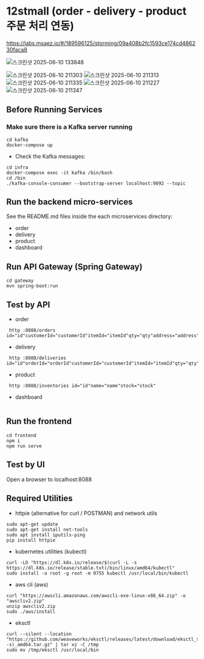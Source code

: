 # 12stmall (order - delivery - product 주문 처리 연동)
https://labs.msaez.io/#/189596125/storming/09a408b2fc1593ce174cd486230faca8

![스크린샷 2025-06-10 133848](https://github.com/user-attachments/assets/56a6b476-2197-467f-bf52-ddd1e9e7c530)

![스크린샷 2025-06-10 211303](https://github.com/user-attachments/assets/59394368-8f63-4fa2-b8ce-8b38c02c4761)
![스크린샷 2025-06-10 211313](https://github.com/user-attachments/assets/a0be8371-a97a-4cbf-94dc-dca2388783b7)
![스크린샷 2025-06-10 211335](https://github.com/user-attachments/assets/7faa78c1-c6d6-4ec1-8922-9d8c38ef7e71)
![스크린샷 2025-06-10 211227](https://github.com/user-attachments/assets/f2f0ee8b-bd79-417f-9258-a6a6f2d673de)
![스크린샷 2025-06-10 211347](https://github.com/user-attachments/assets/6d3d5826-ed58-4568-bb62-0b9e56f2bc32)

## Before Running Services
### Make sure there is a Kafka server running
```
cd kafka
docker-compose up
```
- Check the Kafka messages:
```
cd infra
docker-compose exec -it kafka /bin/bash
cd /bin
./kafka-console-consumer --bootstrap-server localhost:9092 --topic
```

## Run the backend micro-services
See the README.md files inside the each microservices directory:

- order
- delivery
- product
- dashboard


## Run API Gateway (Spring Gateway)
```
cd gateway
mvn spring-boot:run
```

## Test by API
- order
```
 http :8088/orders id="id"customerId="customerId"itemId="itemId"qty="qty"address="address"status="status"
```
- delivery
```
 http :8088/deliveries id="id"orderId="orderId"customerId="customerId"itemId="itemId"qty="qty"address="address"status="status"
```
- product
```
 http :8088/inventories id="id"name="name"stock="stock"
```
- dashboard
```
```


## Run the frontend
```
cd frontend
npm i
npm run serve
```

## Test by UI
Open a browser to localhost:8088

## Required Utilities

- httpie (alternative for curl / POSTMAN) and network utils
```
sudo apt-get update
sudo apt-get install net-tools
sudo apt install iputils-ping
pip install httpie
```

- kubernetes utilities (kubectl)
```
curl -LO "https://dl.k8s.io/release/$(curl -L -s https://dl.k8s.io/release/stable.txt)/bin/linux/amd64/kubectl"
sudo install -o root -g root -m 0755 kubectl /usr/local/bin/kubectl
```

- aws cli (aws)
```
curl "https://awscli.amazonaws.com/awscli-exe-linux-x86_64.zip" -o "awscliv2.zip"
unzip awscliv2.zip
sudo ./aws/install
```

- eksctl 
```
curl --silent --location "https://github.com/weaveworks/eksctl/releases/latest/download/eksctl_$(uname -s)_amd64.tar.gz" | tar xz -C /tmp
sudo mv /tmp/eksctl /usr/local/bin
```
